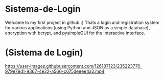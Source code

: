# Sistema-de-Login
Welcome to my first project in github :) Thats a login and registration system for various applications (using Python and JSON as a simple database), encryption with bcrypt, and pysimpleGUI for the interactive interface.

<h1>(Sistema de Login)</h1>

https://user-images.githubusercontent.com/126187123/235223770-979e79d1-9367-4e22-a566-c675deeee4a2.mp4




